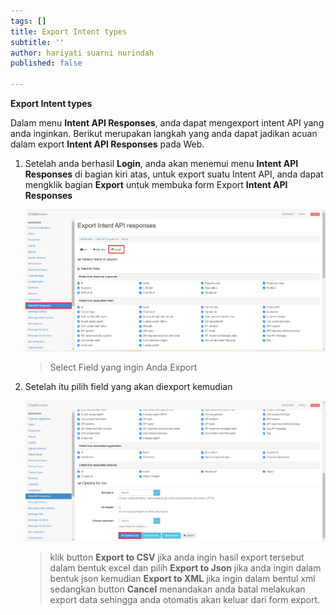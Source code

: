 ```yaml
---
tags: []
title: Export Intent types
subtitle: ''
author: hariyati suarni nurindah
published: false

---
```

**Export Intent types**

Dalam menu **Intent API Responses**, anda dapat mengexport intent API yang anda inginkan. Berikut merupakan langkah yang anda dapat jadikan acuan dalam export **Intent API Responses** pada Web.

1. Setelah anda berhasil **Login**, anda akan menemui menu **Intent API Responses** di bagian kiri atas, untuk export suatu Intent API, anda dapat mengklik bagian **Export** untuk membuka form Export **Intent API Responses**

   ![](/uploads/intentapi4.PNG)

   > Select Field yang ingin Anda Export
2. Setelah itu pilih field yang akan diexport kemudian

   ![](/uploads/intentapi5.PNG)

   > klik button **Export to CSV** jika anda ingin hasil export tersebut dalam bentuk excel dan pilih **Export to Json** jika anda ingin dalam bentuk json kemudian **Export to XML** jika ingin dalam bentul xml sedangkan button **Cancel** menandakan anda batal melakukan export data sehingga anda otomatis akan keluar dari form export.
